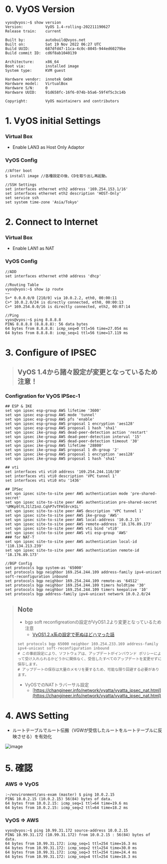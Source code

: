 # 0. VyOS Version
```
vyos@vyos:~$ show version
Version:          VyOS 1.4-rolling-202211190627
Release train:    current

Built by:         autobuild@vyos.net
Built on:         Sat 19 Nov 2022 06:27 UTC
Build UUID:       687dfd47-11ca-4c0c-8045-944ed60279be
Build commit ID:  cd6f8ab1040139

Architecture:     x86_64
Boot via:         installed image
System type:      KVM guest

Hardware vendor:  innotek GmbH
Hardware model:   VirtualBox
Hardware S/N:     0
Hardware UUID:    91d658fc-16f6-074b-b5a6-59f4f5c3c14b

Copyright:        VyOS maintainers and contributors
```

# 1. VyOS initial Settings
### Virtual Box
* Enable LAN3 as Host Only Adaptor

### VyOS Config
```
//After boot
$ install image //各種設定の後、CDを取り出し再起動。

//SSH Settings
set interfaces ethernet eth2 address '169.254.153.1/16'
set interfaces ethernet eth2 description 'HOST-Only'
set service ssh 
set system time-zone 'Asia/Tokyo'
```

# 2. Connect to Internet
### Virtual Box
* Enable LAN1 as NAT

### VyOS Config
```
//ADD
set interfaces ethernet eth0 address 'dhcp'

//Routing Table
vyos@vyos:~$ show ip route
~~
S>* 0.0.0.0/0 [210/0] via 10.0.2.2, eth0, 00:00:11
C>* 10.0.2.0/24 is directly connected, eth0, 00:00:13
C>* 169.254.0.0/16 is directly connected, eth2, 00:07:14

//Ping
vyos@vyos:~$ ping 8.8.8.8
PING 8.8.8.8 (8.8.8.8): 56 data bytes
64 bytes from 8.8.8.8: icmp_seq=0 ttl=56 time=27.054 ms
64 bytes from 8.8.8.8: icmp_seq=1 ttl=56 time=17.119 ms

```

# 3. Configure of IPSEC
> ## VyOS 1.4から諸々設定が変更となっているため注意！

### Configration for VyOS IPSec-1
```
## ESP & IKE
set vpn ipsec esp-group AWS lifetime '3600'
set vpn ipsec esp-group AWS mode 'tunnel'
set vpn ipsec esp-group AWS pfs 'enable'
set vpn ipsec esp-group AWS proposal 1 encryption 'aes128'
set vpn ipsec esp-group AWS proposal 1 hash 'sha1'
set vpn ipsec ike-group AWS dead-peer-detection action 'restart'
set vpn ipsec ike-group AWS dead-peer-detection interval '15'
set vpn ipsec ike-group AWS dead-peer-detection timeout '30'
set vpn ipsec ike-group AWS lifetime '28800'
set vpn ipsec ike-group AWS proposal 1 dh-group '2'
set vpn ipsec ike-group AWS proposal 1 encryption 'aes128'
set vpn ipsec ike-group AWS proposal 1 hash 'sha1'

## vti
set interfaces vti vti0 address '169.254.244.110/30'
set interfaces vti vti0 description 'VPC tunnel 1'
set interfaces vti vti0 mtu '1436'

## IPSec
set vpn ipsec site-to-site peer AWS authentication mode 'pre-shared-secret'
set vpn ipsec site-to-site peer AWS authentication pre-shared-secret 'UMKp9lYLJ1lZ1nU.CqhP7vTFHl0rcH1L'
set vpn ipsec site-to-site peer AWS description 'VPC tunnel 1'
set vpn ipsec site-to-site peer AWS ike-group 'AWS'
set vpn ipsec site-to-site peer AWS local-address '10.0.2.15'
set vpn ipsec site-to-site peer AWS remote-address '18.176.89.173'
set vpn ipsec site-to-site peer AWS vti bind 'vti0'
set vpn ipsec site-to-site peer AWS vti esp-group 'AWS'
### for NAT-T
set vpn ipsec site-to-site peer AWS authentication local-id '110.134.213.239'
set vpn ipsec site-to-site peer AWS authentication remote-id '18.176.89.173'

//BGP Config
set protocols bgp system-as '65000'
set protocols bgp neighbor 169.254.244.109 address-family ipv4-unicast soft-reconfiguration inbound
set protocols bgp neighbor 169.254.244.109 remote-as '64512'
set protocols bgp neighbor 169.254.244.109 timers holdtime '30'
set protocols bgp neighbor 169.254.244.109 timers keepalive '10'
set protocols bgp address-family ipv4-unicast network 10.0.2.0/24
```

> ## Note
>  - bgp soft reconfigreationの設定がVyOS1.2より変更となっているため注意
>    - [VyOS1.2.x系の設定で死ぬほどハマった話](https://note.com/tech_share/n/nb2cd20a433fd)
> 
> ```
> set protocols bgp 65000 neighbor 169.254.233.169 address-family ipv4-unicast soft-reconfiguration inbound
> # この事前設定により、ソフトウェアは、アップデートがインバウンド ポリシーによって受け入れられるかどうかに関係なく、受信したすべてのアップデートを変更せずに保存します。 
> # アップデートの保存は大量のメモリを要するため、可能な限り回避する必要があります。
> ```
> - VyOSでのNATトラバーサル設定
>   - [https://changineer.info/network/vyatta/vyatta_ipsec_nat.html](https://changineer.info/network/vyatta/vyatta_ipsec_nat.html)

# 4. AWS Setting
 - ルートテーブルでルート伝搬（VGWが受信したルートをルートテーブルに反映させる）を有効化

![image](https://user-images.githubusercontent.com/60680996/202896260-87468d18-a6ce-4ac7-b0be-c6e9eb1dc114.png)


# 5. 確認
### AWS => VyOS
```
:~/environment/ans-exam (master) $ ping 10.0.2.15
PING 10.0.2.15 (10.0.2.15) 56(84) bytes of data.
64 bytes from 10.0.2.15: icmp_seq=1 ttl=64 time=19.6 ms
64 bytes from 10.0.2.15: icmp_seq=2 ttl=64 time=18.2 ms
```

### VyOS => AWS
```
vyos@vyos:~$ ping 10.99.31.172 source-address 10.0.2.15
PING 10.99.31.172 (10.99.31.172) from 10.0.2.15 : 56(84) bytes of data.
64 bytes from 10.99.31.172: icmp_seq=1 ttl=254 time=16.3 ms
64 bytes from 10.99.31.172: icmp_seq=2 ttl=254 time=30.0 ms
64 bytes from 10.99.31.172: icmp_seq=3 ttl=254 time=24.4 ms
64 bytes from 10.99.31.172: icmp_seq=4 ttl=254 time=18.3 ms
```
